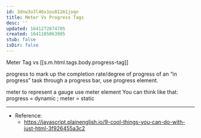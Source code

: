 ```yaml
---
id: 3dnw3o3l46x1ou812m1joqn
title: Meter Vs Progress Tags
desc: ''
updated: 1641272874705
created: 1641105063905
stub: false
isDir: false
---
```



Meter Tag vs [[s.m.html.tags.body.progress-tag]]

progress to mark up the completion rate/degree of progress of an “in progress” task through a progress bar, use progress element.

meter to represent a gauge use meter element
You can think like that: progress = dynamic ; meter = static

---

- Reference:
  - <https://javascript.plainenglish.io/9-cool-things-you-can-do-with-just-html-3f926455a3c2>
